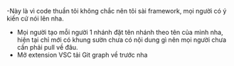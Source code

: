 -Này là vì code thuần tôi không chắc nên tôi sài framework, mọi người có ý kiến cứ nói lên nha.
- Mọi người tạo mỗi người 1 nhánh đặt tên nhánh theo tên của mình nha, hiện tại chỉ mới có khung sườn chưa có nội dung gì nên mọi người chưa cần phải pull về đâu. 
- Mở extension VSC tải Git graph về trước nha
